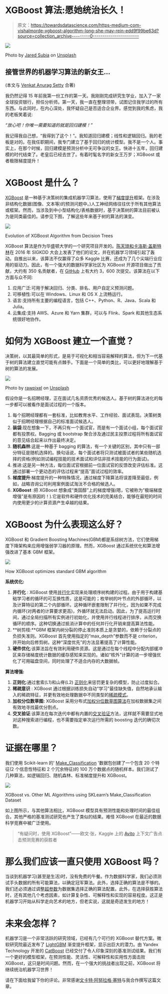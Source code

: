 # XGBoost 算法:愿她统治长久！

> 原文：<https://towardsdatascience.com/https-medium-com-vishalmorde-xgboost-algorithm-long-she-may-rein-edd9f99be63d?source=collection_archive---------0----------------------->

![](img/b3d704633dce1b350e4573db529dda35.png)

Photo by [Jared Subia](https://unsplash.com/photos/QczH4IiPNx0?utm_source=unsplash&utm_medium=referral&utm_content=creditCopyText) on [Unsplash](https://unsplash.com/search/photos/tiara?utm_source=unsplash&utm_medium=referral&utm_content=creditCopyText)

## 接管世界的机器学习算法的新女王…

(本文与 [Venkat Anurag Setty](https://medium.com/u/e15e82916c90?source=post_page-----edd9f99be63d--------------------------------) 合著)

我仍然记得 15 年前我第一份工作的第一天。我刚刚完成研究生学业，加入了一家全球投资银行，担任分析师。第一天，我一直在整理领带，试图记住我学过的所有东西。与此同时，在内心深处，我怀疑自己是否适合企业界。感觉到我的焦虑，我的老板笑着说:

*“放心吧！你唯一需要知道的就是回归建模！”*

我记得我自己想，“我得到了这个！”。我知道回归建模；线性和逻辑回归。我的老板是对的。在我任职期间，我专门建立了基于回归的统计模型。我不是一个人。事实上，在那个时候，回归建模是预测分析中无可争议的女王。快进十五年，回归建模的时代结束了。老皇后已经去世了。有着时髦名字的新女王万岁；XGBoost 或者极限梯度提升！

# XGBoost 是什么？

[XGBoost](https://xgboost.ai/) 是一种基于决策树的集成机器学习算法，使用了[梯度提升](https://en.wikipedia.org/wiki/Gradient_boosting)框架。在涉及非结构化数据(图像、文本等)的预测问题中。)人工神经网络往往优于所有其他算法或框架。然而，当涉及到中小型结构化/表格数据时，基于决策树的算法目前被认为是同类最佳的。请参见下图，了解这些年来基于树的算法的演变。

![](img/883be27fdde9c9ad249a20a2c275299c.png)

Evolution of XGBoost Algorithm from Decision Trees

XGBoost 算法是作为华盛顿大学的一个研究项目开发的。[陈天琦和卡洛斯·盖斯特林](https://arxiv.org/pdf/1603.02754.pdf)在 2016 年 SIGKDD 大会上发表了他们的论文，并在机器学习领域引起了轰动。自推出以来，该算法不仅赢得了众多 Kaggle 比赛，还成为了几个尖端行业应用的驱动力。因此，有一个强大的数据科学家社区为 XGBoost 开源项目做出了贡献，大约有 350 名贡献者，在 [GitHub](https://github.com/dmlc/xgboost/) 上有大约 3，600 次提交。该算法在以下方面与众不同:

1.  应用广泛:可用于解决回归、分类、排名、用户自定义预测问题。
2.  可移植性:可以在 Windows、Linux 和 OS X 上流畅运行。
3.  语言:支持所有主要的编程语言，包括 C++、Python、R、Java、Scala 和 Julia。
4.  云集成:支持 AWS、Azure 和 Yarn 集群，可以与 Flink、Spark 和其他生态系统很好地协作。

# 如何为 XGBoost 建立一个直觉？

决策树，以其最简单的形式，是易于可视化和相当容易解释的算法，但为下一代基于树的算法建立直觉可能有点棘手。下面是一个简单的类比，可以更好地理解基于树的算法的发展。

![](img/4da268aa63acf513eea230f4a071b366.png)

Photo by [rawpixel](https://unsplash.com/photos/cnseVhmbA7k?utm_source=unsplash&utm_medium=referral&utm_content=creditCopyText) on [Unsplash](https://unsplash.com/search/photos/interview?utm_source=unsplash&utm_medium=referral&utm_content=creditCopyText)

假设你是一名招聘经理，正在面试几名资质优秀的候选人。基于树的算法进化的每一步都可以被看作是面试过程的一个版本。

1.  每个招聘经理都有一套标准，比如教育水平、工作经验、面试表现。决策树类似于招聘经理根据自己的标准面试候选人。
2.  **装袋**:现在想象一下，不再只有一个面试官，而是有一个面试小组，每个面试官都有投票权。Bagging 或 bootstrap 聚合涉及通过民主投票过程将所有面试官的意见结合起来以作出最终决定。
3.  **随机森林**:这是一种基于 bagging 的算法，有一个关键的区别，其中只有一部分特征是随机选择的。换句话说，每个面试者将只测试被面试者的某些随机选择的资格(例如测试编程技能的技术面试和评估非技术技能的行为面试)。
4.  推进:这是另一种方法，每位面试官根据前一位面试官的反馈改变评估标准。这通过部署一个更动态的评估过程来“提高”面试过程的效率。
5.  **梯度提升**:梯度提升的一种特殊情况，通过梯度下降算法将误差降至最低，例如，战略咨询公司利用案例面试淘汰不合格的候选人。
6.  **XGBoost** :把 XGBoost 想象成“类固醇”上的梯度增强(嗯，它被称为“极端梯度增强”是有原因的！).它是软件和硬件优化技术的完美结合，能够在最短的时间内使用更少的计算资源产生卓越的结果。

# XGBoost 为什么表现这么好？

XGBoost 和 Gradient Boosting Machines(GBM)都是系综树方法，它们使用梯度下降架构来应用增强弱学习器的原理。然而，XGBoost 通过系统优化和算法增强改进了基本 GBM 框架。

![](img/f30402045ce8dd8d589293fb80d72645.png)

How XGBoost optimizes standard GBM algorithm

**系统优化:**

1.  **并行化** : XGBoost 使用[并行化](http://zhanpengfang.github.io/418home.html)实现来处理顺序树构建的过程。由于用于构建基础学习者的循环的可互换性质，这是可能的；枚举树的叶节点的外部循环，以及计算特征的第二个内部循环。这种循环嵌套限制了并行化，因为如果不完成内循环(对两者的计算要求更高)，外循环就无法启动。因此，为了提高运行时间，通过全局扫描所有实例进行初始化，并使用并行线程进行排序，从而交换循环的顺序。这种切换通过抵消计算中的任何并行化开销来提高算法性能。
2.  **树剪枝:**GBM 框架内树分裂的停止准则本质上是贪婪的，依赖于分裂点的负损失准则。XGBoost 首先使用指定的“max_depth”参数而不是 criterion，并开始向后修剪树。这种“深度优先”的方法显著提高了计算性能。
3.  **硬件优化**:该算法旨在有效利用硬件资源。这是通过在每个线程中分配内部缓冲区来存储梯度统计数据的缓存感知来实现的。诸如“核外”计算的进一步增强优化了可用磁盘空间，同时处理了不适合内存的大数据帧。

**算法增强:**

1.  **正则化**:通过套索(L1)和山脊(L2) [正则化](/l1-and-l2-regularization-methods-ce25e7fc831c)来惩罚更复杂的模型，防止过度拟合。
2.  **稀疏意识** : XGBoost 通过根据训练损失自动“学习”最佳缺失值，自然地承认输入的稀疏特征，并更有效地处理数据中不同类型的[稀疏模式](https://www.kdnuggets.com/2017/10/xgboost-concise-technical-overview.html)。
3.  **加权分位数草图:** XGBoost 采用分布式[加权分位数草图算法](https://arxiv.org/pdf/1603.02754.pdf)在加权数据集之间有效地寻找最优分割点。
4.  **交叉验证**:该算法在每次迭代中都有内置的[交叉验证](/cross-validation-in-machine-learning-72924a69872f)方法，这样就不需要显式地对这种搜索进行编程，也不需要指定单次运行所需的 boosting 迭代的确切次数。

# 证据在哪里？

我们使用 Scikit-learn 的' [Make_Classification](https://scikit-learn.org/stable/modules/generated/sklearn.datasets.make_classification.html) '数据包创建了一个包含 20 个特征(2 个信息性特征和 2 个冗余特征)的 100 万个数据点的随机样本。我们测试了几种算法，如逻辑回归、随机森林、标准梯度提升和 XGBoost。

![](img/4ea7cf2e45d25119d3c05d248274259a.png)

XGBoost vs. Other ML Algorithms using SKLearn’s Make_Classification Dataset

如上图所示，与其他算法相比，XGBoost 模型具有预测性能和处理时间的最佳组合。其他严格的基准测试研究也产生了类似的结果。难怪 XGBoost 在最近的数据科学竞赛中被广泛使用。

> “有疑问时，使用 XGBoost”——欧文·张，Kaggle 上的 [Avito](http://blog.kaggle.com/2015/08/26/avito-winners-interview-1st-place-owen-zhang/) 上下文广告点击预测竞赛的获胜者

# 那么我们应该一直只使用 XGBoost 吗？

当谈到机器学习(甚至是生活)时，没有免费的午餐。作为数据科学家，我们必须测试手头数据的所有可能算法，以确定冠军算法。此外，选择正确的算法是不够的。我们还必须通过调整[超参数](https://www.analyticsvidhya.com/blog/2016/03/complete-guide-parameter-tuning-xgboost-with-codes-python/)为数据集选择正确的算法配置。此外，在选择获胜算法时，还有其他几个考虑因素，如计算复杂性、可解释性和实现的容易程度。这正是机器学习开始从科学走向艺术的地方，但老实说，这就是奇迹发生的地方！

# 未来会怎样？

机器学习是一个非常活跃的研究领域，已经有几个可行的 XGBoost 替代方案。微软研究院最近发布了 [LightGBM](https://www.microsoft.com/en-us/research/project/lightgbm/) 渐变提升框架，显示出巨大的潜力。由 Yandex Technology 开发的 [CatBoost](https://catboost.ai/) 已经交付了令人印象深刻的基准测试结果。我们有一个更好的模型框架，在预测性能、灵活性、可解释性和实用性方面击败 XGBoost，这只是时间问题。然而，在一个强大的挑战者出现之前，XGBoost 将继续统治机器学习世界！

请在下面给我留下你的评论。非常感谢[文卡特·阿努拉格·塞特](https://medium.com/u/e15e82916c90?source=post_page-----edd9f99be63d--------------------------------)与我合作撰写这篇文章。